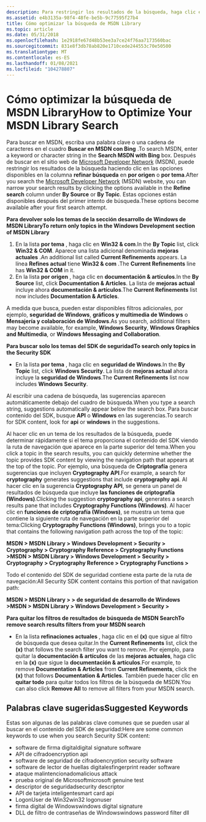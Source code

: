 ```yaml
---
description: Para restringir los resultados de la búsqueda, haga clic en las opciones disponibles en la columna ajustar búsqueda en por origen o por tema.
ms.assetid: e4b3135a-98f4-48fe-be5b-9c77595f27b4
title: Cómo optimizar la búsqueda de MSDN Library
ms.topic: article
ms.date: 05/31/2018
ms.openlocfilehash: 1e2918fe67d48b53ee3a7ce24f76aa7173560bac
ms.sourcegitcommit: 831e8f3db78ab820e1710cede244553c70e50500
ms.translationtype: MT
ms.contentlocale: es-ES
ms.lasthandoff: 01/08/2021
ms.locfileid: "104278807"
---
```

# <a name="how-to-optimize-your-msdn-library-search"></a><span data-ttu-id="f24cb-103">Cómo optimizar la búsqueda de MSDN Library</span><span class="sxs-lookup"><span data-stu-id="f24cb-103">How to Optimize Your MSDN Library Search</span></span>

<span data-ttu-id="f24cb-104">Para buscar en MSDN, escriba una palabra clave o una cadena de caracteres en el cuadro **Buscar en MSDN con Bing** .</span><span class="sxs-lookup"><span data-stu-id="f24cb-104">To search MSDN, enter a keyword or character string in the **Search MSDN with Bing** box.</span></span> <span data-ttu-id="f24cb-105">Después de buscar en el sitio web de [Microsoft Developer Network](https://msdn.microsoft.com/default.aspx) (MSDN), puede restringir los resultados de la búsqueda haciendo clic en las opciones disponibles en la columna **refinar búsqueda** en **por origen** o **por tema**.</span><span class="sxs-lookup"><span data-stu-id="f24cb-105">After you search the [Microsoft Developer Network](https://msdn.microsoft.com/default.aspx) (MSDN) website, you can narrow your search results by clicking the options available in the **Refine search** column under **By Source** or **By Topic**.</span></span> <span data-ttu-id="f24cb-106">Estas opciones están disponibles después del primer intento de búsqueda.</span><span class="sxs-lookup"><span data-stu-id="f24cb-106">These options become available after your first search attempt.</span></span>

<span data-ttu-id="f24cb-107">**Para devolver solo los temas de la sección desarrollo de Windows de MSDN Library**</span><span class="sxs-lookup"><span data-stu-id="f24cb-107">**To return only topics in the Windows Development section of MSDN Library**</span></span>

1.  <span data-ttu-id="f24cb-108">En la lista **por tema** , haga clic en **Win32 & com**.</span><span class="sxs-lookup"><span data-stu-id="f24cb-108">In the **By Topic** list, click **Win32 & COM**.</span></span> <span data-ttu-id="f24cb-109">Aparece una lista adicional denominada **mejoras actuales** .</span><span class="sxs-lookup"><span data-stu-id="f24cb-109">An additional list called **Current Refinements** appears.</span></span> <span data-ttu-id="f24cb-110">La línea **Refines actual** tiene **Win32 & com** .</span><span class="sxs-lookup"><span data-stu-id="f24cb-110">The **Current Refinements** line has **Win32 & COM** in it.</span></span>
2.  <span data-ttu-id="f24cb-111">En la lista **por origen** , haga clic en **documentación & artículos**.</span><span class="sxs-lookup"><span data-stu-id="f24cb-111">In the **By Source** list, click **Documentation & Articles**.</span></span> <span data-ttu-id="f24cb-112">La lista de **mejoras actual** incluye ahora **documentación & artículos**.</span><span class="sxs-lookup"><span data-stu-id="f24cb-112">The **Current Refinements** list now includes **Documentation & Articles**.</span></span>

<span data-ttu-id="f24cb-113">A medida que busca, pueden estar disponibles filtros adicionales, por ejemplo, **seguridad de Windows**, **gráficos y multimedia de Windows** o **Mensajería y colaboración de Windows**.</span><span class="sxs-lookup"><span data-stu-id="f24cb-113">As you search, additional filters may become available, for example, **Windows Security**, **Windows Graphics and Multimedia**, or **Windows Messaging and Collaboration**.</span></span>

<span data-ttu-id="f24cb-114">**Para buscar solo los temas del SDK de seguridad**</span><span class="sxs-lookup"><span data-stu-id="f24cb-114">**To search only topics in the Security SDK**</span></span>

-   <span data-ttu-id="f24cb-115">En la lista **por tema** , haga clic en **seguridad de Windows**.</span><span class="sxs-lookup"><span data-stu-id="f24cb-115">In the **By Topic** list, click **Windows Security**.</span></span> <span data-ttu-id="f24cb-116">La lista de **mejoras actual** ahora incluye la **seguridad de Windows**.</span><span class="sxs-lookup"><span data-stu-id="f24cb-116">The **Current Refinements** list now includes **Windows Security**.</span></span>

<span data-ttu-id="f24cb-117">Al escribir una cadena de búsqueda, las sugerencias aparecen automáticamente debajo del cuadro de búsqueda.</span><span class="sxs-lookup"><span data-stu-id="f24cb-117">When you type a search string, suggestions automatically appear below the search box.</span></span> <span data-ttu-id="f24cb-118">Para buscar contenido del SDK, busque **API** o **Windows** en las sugerencias.</span><span class="sxs-lookup"><span data-stu-id="f24cb-118">To search for SDK content, look for **api** or **windows** in the suggestions.</span></span>

<span data-ttu-id="f24cb-119">Al hacer clic en un tema de los resultados de la búsqueda, puede determinar rápidamente si el tema proporciona el contenido del SDK viendo la ruta de navegación que aparece en la parte superior del tema.</span><span class="sxs-lookup"><span data-stu-id="f24cb-119">When you click a topic in the search results, you can quickly determine whether the topic provides SDK content by viewing the navigation path that appears at the top of the topic.</span></span> <span data-ttu-id="f24cb-120">Por ejemplo, una búsqueda de **Criptografía** genera sugerencias que incluyen **Cryptography API**.</span><span class="sxs-lookup"><span data-stu-id="f24cb-120">For example, a search for **cryptography** generates suggestions that include **cryptography api**.</span></span> <span data-ttu-id="f24cb-121">Al hacer clic en la sugerencia **Cryptography API**, se genera un panel de resultados de búsqueda que incluye **las funciones de criptografía (Windows)**.</span><span class="sxs-lookup"><span data-stu-id="f24cb-121">Clicking the suggestion **cryptography api**, generates a search results pane that includes **Cryptography Functions (Windows)**.</span></span> <span data-ttu-id="f24cb-122">Al hacer clic en **funciones de criptografía (Windows)**, se muestra un tema que contiene la siguiente ruta de navegación en la parte superior del tema:</span><span class="sxs-lookup"><span data-stu-id="f24cb-122">Clicking **Cryptography Functions (Windows)**, brings you to a topic that contains the following navigation path across the top of the topic:</span></span>

<span data-ttu-id="f24cb-123">**MSDN > MSDN Library > Windows Development > Security > Cryptography > Cryptography Reference > Cryptography Functions >**</span><span class="sxs-lookup"><span data-stu-id="f24cb-123">**MSDN > MSDN Library > Windows Development > Security > Cryptography > Cryptography Reference > Cryptography Functions >**</span></span>

<span data-ttu-id="f24cb-124">Todo el contenido del SDK de seguridad contiene esta parte de la ruta de navegación:</span><span class="sxs-lookup"><span data-stu-id="f24cb-124">All Security SDK content contains this portion of that navigation path:</span></span>

<span data-ttu-id="f24cb-125">**MSDN > MSDN Library > > de seguridad de desarrollo de Windows >**</span><span class="sxs-lookup"><span data-stu-id="f24cb-125">**MSDN > MSDN Library > Windows Development > Security >**</span></span>

<span data-ttu-id="f24cb-126">**Para quitar los filtros de resultados de búsqueda de MSDN Search**</span><span class="sxs-lookup"><span data-stu-id="f24cb-126">**To remove search results filters from your MSDN search**</span></span>

-   <span data-ttu-id="f24cb-127">En la lista **refinaciones actuales** , haga clic en el **(x)** que sigue al filtro de búsqueda que desea quitar.</span><span class="sxs-lookup"><span data-stu-id="f24cb-127">In the **Current Refinements** list, click the **(x)** that follows the search filter you want to remove.</span></span> <span data-ttu-id="f24cb-128">Por ejemplo, para quitar la **documentación & artículos** de las **mejoras actuales**, haga clic en la **(x)** que sigue la **documentación & artículos**.</span><span class="sxs-lookup"><span data-stu-id="f24cb-128">For example, to remove **Documentation & Articles** from **Current Refinements**, click the **(x)** that follows **Documentation & Articles**.</span></span> <span data-ttu-id="f24cb-129">También puede hacer clic en **quitar todo** para quitar todos los filtros de la búsqueda de MSDN.</span><span class="sxs-lookup"><span data-stu-id="f24cb-129">You can also click **Remove All** to remove all filters from your MSDN search.</span></span>

## <a name="suggested-keywords"></a><span data-ttu-id="f24cb-130">Palabras clave sugeridas</span><span class="sxs-lookup"><span data-stu-id="f24cb-130">Suggested Keywords</span></span>

<span data-ttu-id="f24cb-131">Estas son algunas de las palabras clave comunes que se pueden usar al buscar en el contenido del SDK de seguridad:</span><span class="sxs-lookup"><span data-stu-id="f24cb-131">Here are some common keywords to use when you search Security SDK content:</span></span>

-   <span data-ttu-id="f24cb-132">software de firma digital</span><span class="sxs-lookup"><span data-stu-id="f24cb-132">digital signature software</span></span>
-   <span data-ttu-id="f24cb-133">API de cifrado</span><span class="sxs-lookup"><span data-stu-id="f24cb-133">encryption api</span></span>
-   <span data-ttu-id="f24cb-134">software de seguridad de cifrado</span><span class="sxs-lookup"><span data-stu-id="f24cb-134">encryption security software</span></span>
-   <span data-ttu-id="f24cb-135">software de lector de huellas digitales</span><span class="sxs-lookup"><span data-stu-id="f24cb-135">fingerprint reader software</span></span>
-   <span data-ttu-id="f24cb-136">ataque malintencionado</span><span class="sxs-lookup"><span data-stu-id="f24cb-136">malicious attack</span></span>
-   <span data-ttu-id="f24cb-137">prueba original de Microsoft</span><span class="sxs-lookup"><span data-stu-id="f24cb-137">microsoft genuine test</span></span>
-   <span data-ttu-id="f24cb-138">descriptor de seguridad</span><span class="sxs-lookup"><span data-stu-id="f24cb-138">security descriptor</span></span>
-   <span data-ttu-id="f24cb-139">API de tarjeta inteligente</span><span class="sxs-lookup"><span data-stu-id="f24cb-139">smart card api</span></span>
-   <span data-ttu-id="f24cb-140">LogonUser de Win32</span><span class="sxs-lookup"><span data-stu-id="f24cb-140">win32 logonuser</span></span>
-   <span data-ttu-id="f24cb-141">firma digital de Windows</span><span class="sxs-lookup"><span data-stu-id="f24cb-141">windows digital signature</span></span>
-   <span data-ttu-id="f24cb-142">DLL de filtro de contraseñas de Windows</span><span class="sxs-lookup"><span data-stu-id="f24cb-142">windows password filter dll</span></span>

 

 



